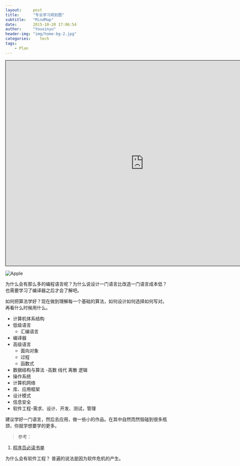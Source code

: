 ```yaml
---
layout:     post
title:      "专业学习规划图"
subtitle:   "MindMap"
date:       2015-10-20 17:06:54
author:     "Youxinyu"
header-img: "img/home-bg-2.jpg"
categories:    tech
tags:
    - Plan
---
```

<iframe id="embed_dom" name="embed_dom" frameborder="0" style="border:1px solid #000;display:block;width:860px; height:640px;" src="https://www.processon.com/embed/56c2f2f6e4b0e5041c2c5b1b"></iframe>

<!--iframe id="embed_dom" name="embed_dom" frameborder="0" style="border:1px solid #000;display:block;width:730px; height:520px;" src="https://www.processon.com/embed/56147dcbe4b0947fc05c3645"></iframe-->
![Apple](http://7xle3b.com1.z0.glb.clouddn.com/yxyApple.png)


为什么会有那么多的编程语言呢？为什么说设计一门语言比改造一门语言成本低？
也需要学习了编译器之后才会了解吧。

如何把算法学好？现在做到理解每一个基础的算法，如何设计如何选择如何写对。再看什么时候用什么。


- 计算机体系结构
- 低级语言
	- 汇编语言
- 编译器
- 高级语言
	- 面向对象
   - 过程
   - 函数式
- 数据结构与算法 -高数 线代 离散 逻辑
- 操作系统
- 计算机网络
- 库、应用框架
- 设计模式
- 信息安全
- 软件工程-需求、设计、开发、测试，管理
    
    

建议学好一门语言，然后去应用，做一些小的作品。在其中自然而然毁碰到很多瓶颈，你就学想要学的更多。


>参考：
1. [程序员必读书单](http://lucida.me/blog/developer-reading-list/) 


为什么会有软件工程？
普遍的说法是因为软件危机的产生。


